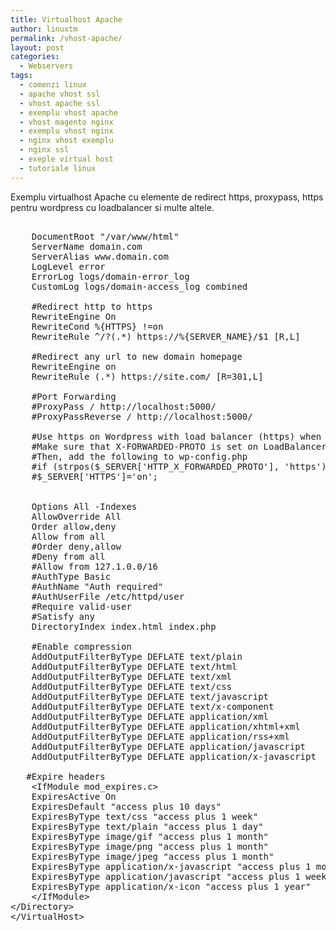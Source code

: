 ```yaml
---
title: Virtualhost Apache
author: linuxtm
permalink: /vhost-apache/
layout: post
categories:
  - Webservers
tags:
  - comenzi linux
  - apache vhost ssl 
  - vhost apache ssl
  - exemplu vhost apache
  - vhost magento nginx
  - exemplu vhost nginx
  - nginx vhost exemplu
  - nginx ssl
  - exeple virtual host
  - tutoriale linux
---
```


Exemplu virtualhost Apache cu elemente de redirect https, proxypass, https pentru wordpress cu loadbalancer si multe altele.

<pre>
<VirtualHost *:80>
    DocumentRoot "/var/www/html"
    ServerName domain.com
    ServerAlias www.domain.com
    LogLevel error
    ErrorLog logs/domain-error_log
    CustomLog logs/domain-access_log combined

    #Redirect http to https
    RewriteEngine On
    RewriteCond %{HTTPS} !=on
    RewriteRule ^/?(.*) https://%{SERVER_NAME}/$1 [R,L]
    
    #Redirect any url to new domain homepage
    RewriteEngine on
    RewriteRule (.*) https://site.com/ [R=301,L]

    #Port Forwarding
    #ProxyPass / http://localhost:5000/
    #ProxyPassReverse / http://localhost:5000/
    
    #Use https on Wordpress with load balancer (https) when Wordpress server uses http
    #Make sure that X-FORWARDED-PROTO is set on LoadBalancer.
    #Then, add the following to wp-config.php
    #if (strpos($_SERVER['HTTP_X_FORWARDED_PROTO'], 'https') !== false)
    #$_SERVER['HTTPS']='on';
    
<Directory "/var/www/html">
    Options All -Indexes
    AllowOverride All
    Order allow,deny
    Allow from all
    #Order deny,allow
    #Deny from all
    #Allow from 127.1.0.0/16
    #AuthType Basic
    #AuthName "Auth required"
    #AuthUserFile /etc/httpd/user
    #Require valid-user
    #Satisfy any
    DirectoryIndex index.html index.php
    
    #Enable compression
    AddOutputFilterByType DEFLATE text/plain
    AddOutputFilterByType DEFLATE text/html
    AddOutputFilterByType DEFLATE text/xml
    AddOutputFilterByType DEFLATE text/css
    AddOutputFilterByType DEFLATE text/javascript
    AddOutputFilterByType DEFLATE text/x-component
    AddOutputFilterByType DEFLATE application/xml
    AddOutputFilterByType DEFLATE application/xhtml+xml
    AddOutputFilterByType DEFLATE application/rss+xml
    AddOutputFilterByType DEFLATE application/javascript
    AddOutputFilterByType DEFLATE application/x-javascript
    
   #Expire headers
    &lt;IfModule mod_expires.c>
    ExpiresActive On
    ExpiresDefault "access plus 10 days"
    ExpiresByType text/css "access plus 1 week"
    ExpiresByType text/plain "access plus 1 day"
    ExpiresByType image/gif "access plus 1 month"
    ExpiresByType image/png "access plus 1 month"
    ExpiresByType image/jpeg "access plus 1 month"
    ExpiresByType application/x-javascript "access plus 1 month"
    ExpiresByType application/javascript "access plus 1 week"
    ExpiresByType application/x-icon "access plus 1 year"
    &lt;/IfModule>
&lt;/Directory>
&lt;/VirtualHost>
</pre>
